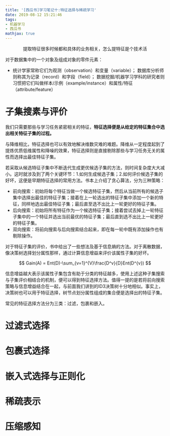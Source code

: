 ```yaml
---
title: '[西瓜书]学习笔记十:特征选择与稀疏学习'
date: 2019-08-12 15:21:46
tags:
- 机器学习
- 西瓜书
mathjax: true
---
```


<center>提取特征很多时候都和具体的业务相关，怎么提特征是个技术活</center>
<!-- more -->

对于数据集中的一个对象及组成对象的零件元素：

 - 统计学家常称它们为观测（observation）和变量（variable）； 数据库分析师则称其为记录（record）和字段（field）； 数据挖掘/机器学习学科的研究者则习惯把它们叫做样本/示例（example/instance）和属性/特征（attribute/feature）

# 子集搜素与评价

我们只需要那些与学习任务紧密相关的特征，**特征选择便是从给定的特征集合中选出相关特征子集的过程。**

与降维相比，特征选择也可以有效地解决维数灾难的难题。降维从一定程度起到了提炼优质低维属性和降噪的效果，特征选择则是直接剔除那些与学习任务无关的属性而选择出最佳特征子集。

若采取从候选特征子集中不断迭代生成更优候选子集的方法，则时间复杂度大大减小。这时就涉及到了两个关键环节：1.如何生成候选子集；2.如何评价候选子集的好坏，这便是早期特征选择的常用方法。书本上介绍了贪心算法，分为三种策略：

- 前向搜索：初始将每个特征当做一个候选特征子集，然后从当前所有的候选子集中选择出最佳的特征子集；接着在上一轮选出的特征子集中添加一个新的特征，同样地选出最佳特征子集；最后直至选不出比上一轮更好的特征子集。
-  后向搜索：初始将所有特征作为一个候选特征子集；接着尝试去掉上一轮特征子集中的一个特征并选出当前最优的特征子集；最后直到选不出比上一轮更好的特征子集。
- 双向搜索：将前向搜索与后向搜索结合起来，即在每一轮中既有添加操作也有剔除操作。

对于特征子集的评价，书中给出了一些想法及基于信息熵的方法。对于离散数据，像决策树选择划分属性那样，通过计算信息增益来评价该属性子集的好坏。

$$
Gain(A) = Ent(D)-\sum_{v=1}^{V}\frac{D^v}{D}Ent(D^{v})
$$

信息增益越大表示该属性子集包含有助于分类的特征越多，使用上述这种子集搜索与子集评价相结合的机制，便可以得到特征选择方法。值得一提的是若将前向搜索策略与信息增益结合在一起，与前面我们讲到的ID3决策树十分地相似。事实上，决策树也可以用于特征选择，树节点划分属性组成的集合便是选择出的特征子集。

常见的特征选择方法分为三类：过滤，包裹和嵌入。

# 过滤式选择



# 包裹式选择

# 嵌入式选择与正则化

# 稀疏表示

# 压缩感知